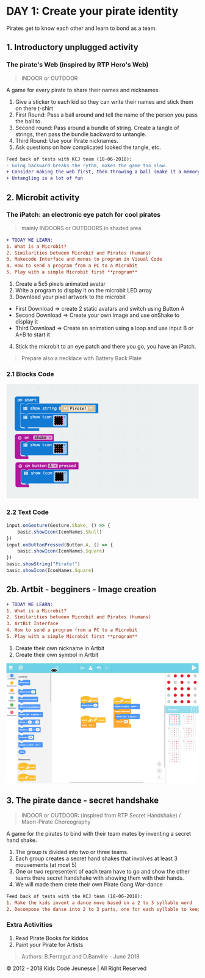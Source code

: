 # DAY 1: Create your pirate identity

Pirates get to know each other and learn to bond as a team.

## 1. Introductory unplugged activity 

### The pirate's Web (inspired by RTP Hero's Web)

> INDOOR or OUTDOOR

A game for every pirate to share their names and nicknames.

1) Give a sticker to each kid so they can write their names and stick them on there t-shirt
2) First Round: Pass a ball around and tell the name of the person you pass the ball to. 
3) Second round: Pass around a bundle of string. Create a tangle of strings, then pass the bundle backward to untangle.
4) Third Round: Use your Pirate nicknames.
5) Ask questions on how complicated looked the tangle, etc.

```diff
Feed back of tests with KCJ team (18-06-2018): 
- Going backward breaks the rythm, makes the game too slow.
+ Consider making the web first, then throwing a ball (make it a memory game)
+ Untangling is a lot of fun
```
## 2. Microbit activity

### The iPatch: an electronic eye patch for cool pirates

> mainly INDOORS or OUTDOORS in shaded area

```diff
+ TODAY WE LEARN:
1. What is a Microbit? 
2. Similarities between Microbit and Pirates (humans)
3. Makecode Interface and menus to program in Visual Code 
4. How to send a program from a PC to a Microbit
5. Play with a simple Microbit first **program**
```

1. Create a 5x5 pixels animated avatar
2. Write a program to display it on the microbit LED array
3. Download your pixel artwork to the microbit
- First Download => create 2 static avatars and switch using Button A
- Second Download => Create your own image and use onShake to display it
- Third Download => Create an animation using a loop and use input B or A+B to start it

4. Stick the microbit to an eye patch and there you go, you have an iPatch.

> Prepare also a necklace with Battery Back Plate

### 2.1 Blocks Code
![Blocks Code](./images/Day1-blocks.png)
### 2.2 Text Code
```javascript
input.onGesture(Gesture.Shake, () => {
    basic.showIcon(IconNames.Skull)
})
input.onButtonPressed(Button.A, () => {
    basic.showIcon(IconNames.Square)
})
basic.showString("Pirate!")
basic.showIcon(IconNames.Square)
```

## 2b. Artbit - begginers - Image creation

```diff
+ TODAY WE LEARN:
1. What is a Microbit? 
2. Similarities between Microbit and Pirates (humans)
3. ArtBit Interface 
4. How to send a program from a PC to a Microbit
5. Play with a simple Microbit first **program**
```

1. Create their own nickname in Artbit
2. Create their own symbol in Artbit

![ArtBit Code](./images/ArtBit/Day-1.png)

## 3. The pirate dance - secret handshake

> INDOOR or OUTDOOR: (inspired from RTP Secret Handshake) / Maori-Pirate Choreography

A game for the pirates to bind with their team mates by inventing a secret hand shake. 
1) The group is divided into two or three teams.
2) Each group creates a secret hand shakes that involves at least 3 mouvements (at most 5)
3) One or two representent of each team have to go and show the other teams there secret handshake with showing them with their hands.  
4) We will made them crete their own Pirate Gang War-dance

```diff
Feed back of tests with the KCJ team (18-06-2018):
1. Make the kids invent a dance move based on a 2 to 3 syllable word
2. Decompose the danse into 2 to 3 parts, one for each syllable to keep the rythm.
``` 

### Extra Activities

1. Read Pirate Books for kiddos
2. Paint your Pirate for Artists

> Authors: B.Ferragut and D.Banville - June 2018

© 2012 - 2018 Kids Code Jeunesse | All Right Reserved



